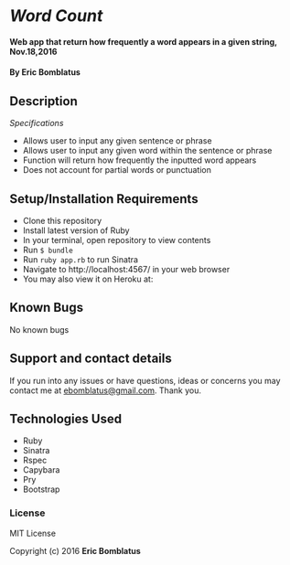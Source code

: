 # _Word Count_

#### Web app that return how frequently a word appears in a given string, Nov.18,2016

#### By **Eric Bomblatus**

## Description

_Specifications_
* Allows user to input any given sentence or phrase
* Allows user to input any given word within the sentence or phrase
* Function will return how frequently the inputted word appears
* Does not account for partial words or punctuation

## Setup/Installation Requirements

* Clone this repository
* Install latest version of Ruby
* In your terminal, open repository to view contents
* Run `$ bundle`
* Run `ruby app.rb` to run Sinatra
* Navigate to http://localhost:4567/ in your web browser
* You may also view it on Heroku at:

## Known Bugs

No known bugs

## Support and contact details

If you run into any issues or have questions, ideas or concerns you may contact me at ebomblatus@gmail.com. Thank you.

## Technologies Used

* Ruby
* Sinatra
* Rspec
* Capybara
* Pry
* Bootstrap

### License

MIT License

Copyright (c) 2016 **Eric Bomblatus**
